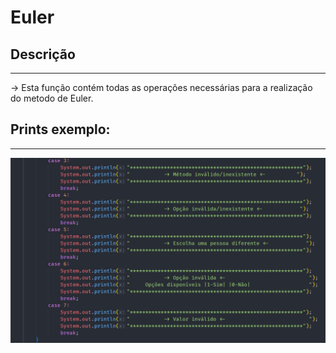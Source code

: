 # Euler

## Descrição ##
-------------------------
-> Esta função contém todas as operações necessárias para a realização do metodo de Euler.


## Prints exemplo: ##
-------------------------
![euler](../Imagens/mensagemErro.png)